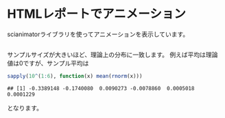 


# HTMLレポートでアニメーション

scianimatorライブラリを使ってアニメーションを表示しています。


<div class="scianimator">
<div id="norm_dist_fig" style="display: inline-block;">
</div>
</div>
<script type="text/javascript">
  (function($) {
    $(document).ready(function() {
      var imgs = Array(6);
      for (i=0; ; i++) {
        if (i == imgs.length) break;
        imgs[i] = "figure/norm-dist-fig" + (i + 1) + ".png";
      }
      $("#norm_dist_fig").scianimator({
          "images": imgs,
          "delay": 100,
          "controls": ["first", "previous", "play", "next", "last", "loop", "speed"],
      });
      $("#norm_dist_fig").scianimator("play");
    });
  })(jQuery);
</script>


サンプルサイズが大きいほど、理論上の分布に一致します。
例えば平均は理論値は0ですが、サンプル平均は


```r
sapply(10^(1:6), function(x) mean(rnorm(x)))
```

```
## [1] -0.3389148 -0.1740080  0.0090273 -0.0078860  0.0005018  0.0001229
```


となります。
